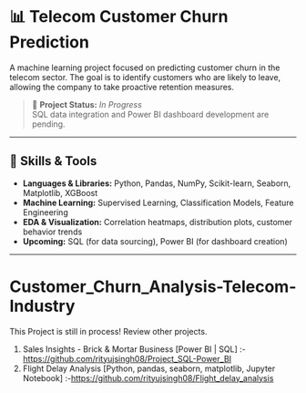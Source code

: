 # 📊 Telecom Customer Churn Prediction

A machine learning project focused on predicting customer churn in the telecom sector. The goal is to identify customers who are likely to leave, allowing the company to take proactive retention measures.

> 🚧 **Project Status:** _In Progress_  
> SQL data integration and Power BI dashboard development are pending.

---

## 🧠 Skills & Tools

- **Languages & Libraries:** Python, Pandas, NumPy, Scikit-learn, Seaborn, Matplotlib, XGBoost
- **Machine Learning:** Supervised Learning, Classification Models, Feature Engineering
- **EDA & Visualization:** Correlation heatmaps, distribution plots, customer behavior trends
- **Upcoming:** SQL (for data sourcing), Power BI (for dashboard creation)

---

# Customer_Churn_Analysis-Telecom-Industry
This Project is still in process! Review other projects.
1) Sales Insights - Brick & Mortar Business [Power BI | SQL] :- https://github.com/rityujsingh08/Project_SQL-Power_BI
2) Flight Delay Analysis [Python, pandas, seaborn, matplotlib, Jupyter Notebook] :-https://github.com/rityujsingh08/Flight_delay_analysis

